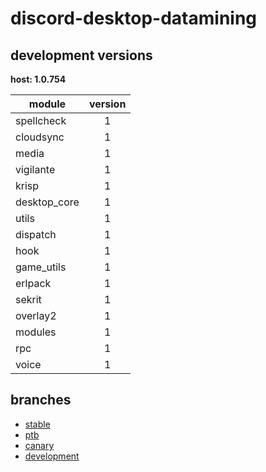 # discord-desktop-datamining

## development versions

**host: 1.0.754**

| module | version |
| ------ | :-----: |
| spellcheck | 1 |
| cloudsync | 1 |
| media | 1 |
| vigilante | 1 |
| krisp | 1 |
| desktop_core | 1 |
| utils | 1 |
| dispatch | 1 |
| hook | 1 |
| game_utils | 1 |
| erlpack | 1 |
| sekrit | 1 |
| overlay2 | 1 |
| modules | 1 |
| rpc | 1 |
| voice | 1 |

## branches

- [stable](https://github.com/OpenAsar/discord-desktop-datamining/tree/stable)
- [ptb](https://github.com/OpenAsar/discord-desktop-datamining/tree/ptb)
- [canary](https://github.com/OpenAsar/discord-desktop-datamining/tree/canary)
- [development](https://github.com/OpenAsar/discord-desktop-datamining/tree/development)